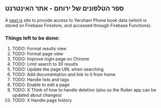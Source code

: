 ## ספר הטלפונים של ירוחם - אתר האינטרנט 

A [next.js](https://nextjs.org/) site to provide access to Yeruham Phone book data
(which is stored on Firebase Firestore, and accessed through Firebase Functions).

### Things left to be done:
1. TODO: Format results view
1. TODO: Format page view
1. TODO: Improve login page on Chrome
1. TODO: Limit search to 30 results
1. TODO: Update the page URL when searching
1. TODO: Add documentation and link to it from home
1. TODO: Handle lists and tags
1. TODO: Enable to edit a page 
1. TODO: X Think of how to handle deletion (also so the flutter app can be updated about changes)
1. TODO: X Handle page history
